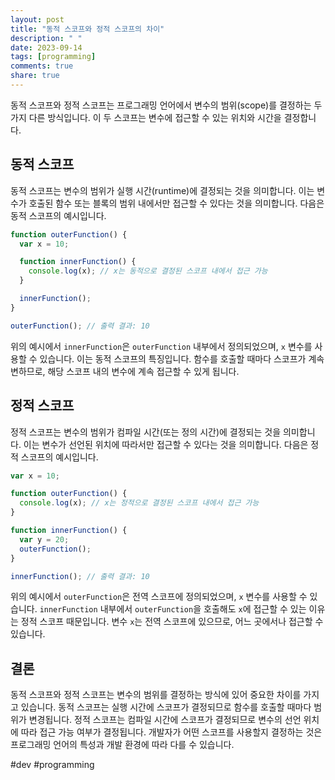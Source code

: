```yaml
---
layout: post
title: "동적 스코프와 정적 스코프의 차이"
description: " "
date: 2023-09-14
tags: [programming]
comments: true
share: true
---
```


동적 스코프와 정적 스코프는 프로그래밍 언어에서 변수의 범위(scope)를 결정하는 두 가지 다른 방식입니다. 이 두 스코프는 변수에 접근할 수 있는 위치와 시간을 결정합니다.

## 동적 스코프
동적 스코프는 변수의 범위가 실행 시간(runtime)에 결정되는 것을 의미합니다. 이는 변수가 호출된 함수 또는 블록의 범위 내에서만 접근할 수 있다는 것을 의미합니다. 다음은 동적 스코프의 예시입니다.

```javascript
function outerFunction() {
  var x = 10;

  function innerFunction() {
    console.log(x); // x는 동적으로 결정된 스코프 내에서 접근 가능
  }

  innerFunction();
}

outerFunction(); // 출력 결과: 10
```

위의 예시에서 `innerFunction`은 `outerFunction` 내부에서 정의되었으며, `x` 변수를 사용할 수 있습니다. 이는 동적 스코프의 특징입니다. 함수를 호출할 때마다 스코프가 계속 변하므로, 해당 스코프 내의 변수에 계속 접근할 수 있게 됩니다.

## 정적 스코프
정적 스코프는 변수의 범위가 컴파일 시간(또는 정의 시간)에 결정되는 것을 의미합니다. 이는 변수가 선언된 위치에 따라서만 접근할 수 있다는 것을 의미합니다. 다음은 정적 스코프의 예시입니다.

```javascript
var x = 10;

function outerFunction() {
  console.log(x); // x는 정적으로 결정된 스코프 내에서 접근 가능
}

function innerFunction() {
  var y = 20;
  outerFunction();
}

innerFunction(); // 출력 결과: 10
```

위의 예시에서 `outerFunction`은 전역 스코프에 정의되었으며, `x` 변수를 사용할 수 있습니다. `innerFunction` 내부에서 `outerFunction`을 호출해도 `x`에 접근할 수 있는 이유는 정적 스코프 때문입니다. 변수 `x`는 전역 스코프에 있으므로, 어느 곳에서나 접근할 수 있습니다.

## 결론
동적 스코프와 정적 스코프는 변수의 범위를 결정하는 방식에 있어 중요한 차이를 가지고 있습니다. 동적 스코프는 실행 시간에 스코프가 결정되므로 함수를 호출할 때마다 범위가 변경됩니다. 정적 스코프는 컴파일 시간에 스코프가 결정되므로 변수의 선언 위치에 따라 접근 가능 여부가 결정됩니다. 개발자가 어떤 스코프를 사용할지 결정하는 것은 프로그래밍 언어의 특성과 개발 환경에 따라 다를 수 있습니다.

#dev #programming